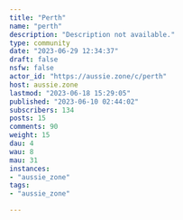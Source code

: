 ```yaml
---
title: "Perth" 
name: "perth"
description: "Description not available."
type: community
date: "2023-06-29 12:34:37"
draft: false
nsfw: false
actor_id: "https://aussie.zone/c/perth"
host: aussie.zone
lastmod: "2023-06-18 15:29:05"
published: "2023-06-10 02:44:02"
subscribers: 134
posts: 15
comments: 90
weight: 15
dau: 4
wau: 8
mau: 31
instances:
- "aussie_zone"
tags: 
- "aussie_zone"

---
```

